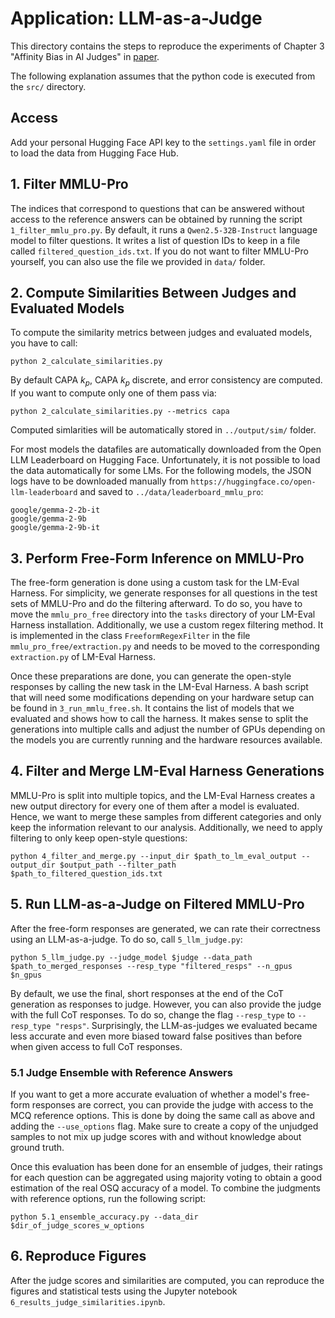 # Application: LLM-as-a-Judge 

This directory contains the steps to reproduce the experiments of Chapter 3 "Affinity Bias in AI Judges" in [paper](https://arxiv.org/abs/2502.04313). 


The following explanation assumes that the python code is executed from the `src/` directory. 

## Access
Add your personal Hugging Face API key to the `settings.yaml` file in order to load the data from Hugging Face Hub. 

## 1. Filter MMLU-Pro

The indices that correspond to questions that can be answered without access to the reference answers can be obtained by running the script `1_filter_mmlu_pro.py`. By default, it runs a `Qwen2.5-32B-Instruct` language model to filter questions. It writes a list of question IDs to keep in a file called `filtered_question_ids.txt`. If you do not want to filter MMLU-Pro yourself, you can also use the file we provided in `data/` folder.

## 2. Compute Similarities Between Judges and Evaluated Models

To compute the similarity metrics between judges and evaluated models, you have to call:

```
python 2_calculate_similarities.py 
```
By default CAPA $k_p$, CAPA $k_p$ discrete, and error consistency are computed. If you want to compute only one of them pass via:
```
python 2_calculate_similarities.py --metrics capa
```
Computed simlarities will be automatically stored in `../output/sim/` folder.

For most models the datafiles are automatically downloaded from the Open LLM Leaderboard on Hugging Face. Unfortunately, it is not possible to load the data automatically for some LMs. For the following models, the JSON logs have to be downloaded manually from `https://huggingface.co/open-llm-leaderboard` and saved to `../data/leaderboard_mmlu_pro`:

```
google/gemma-2-2b-it
google/gemma-2-9b
google/gemma-2-9b-it
```

## 3. Perform Free-Form Inference on MMLU-Pro

The free-form generation is done using a custom task for the LM-Eval Harness. For simplicity, we generate responses for all questions in the test sets of MMLU-Pro and do the filtering afterward. To do so, you have to move the `mmlu_pro_free` directory into the `tasks` directory of your LM-Eval Harness installation. Additionally, we use a custom regex filtering method. It is implemented in the class `FreeformRegexFilter` in the file `mmlu_pro_free/extraction.py` and needs to be moved to the corresponding `extraction.py` of LM-Eval Harness.

Once these preparations are done, you can generate the open-style responses by calling the new task in the LM-Eval Harness. A bash script that will need some modifications depending on your hardware setup can be found in `3_run_mmlu_free.sh`. It contains the list of models that we evaluated and shows how to call the harness. It makes sense to split the generations into multiple calls and adjust the number of GPUs depending on the models you are currently running and the hardware resources available.

## 4. Filter and Merge LM-Eval Harness Generations

MMLU-Pro is split into multiple topics, and the LM-Eval Harness creates a new output directory for every one of them after a model is evaluated. Hence, we want to merge these samples from different categories and only keep the information relevant to our analysis. Additionally, we need to apply filtering to only keep open-style questions:

```
python 4_filter_and_merge.py --input_dir $path_to_lm_eval_output --output_dir $output_path --filter_path $path_to_filtered_question_ids.txt
```

## 5. Run LLM-as-a-Judge on Filtered MMLU-Pro

After the free-form responses are generated, we can rate their correctness using an LLM-as-a-judge. To do so, call `5_llm_judge.py`:

```
python 5_llm_judge.py --judge_model $judge --data_path $path_to_merged_responses --resp_type "filtered_resps" --n_gpus $n_gpus
```

By default, we use the final, short responses at the end of the CoT generation as responses to judge. However, you can also provide the judge with the full CoT responses. To do so, change the flag `--resp_type` to `--resp_type "resps"`. Surprisingly, the LLM-as-judges we evaluated became less accurate and even more biased toward false positives than before when given access to full CoT responses.

### 5.1 Judge Ensemble with Reference Answers

If you want to get a more accurate evaluation of whether a model's free-form responses are correct, you can provide the judge with access to the MCQ reference options. This is done by doing the same call as above and adding the `--use_options` flag. Make sure to create a copy of the unjudged samples to not mix up judge scores with and without knowledge about ground truth.

Once this evaluation has been done for an ensemble of judges, their ratings for each question can be aggregated using majority voting to obtain a good estimation of the real OSQ accuracy of a model. To combine the judgments with reference options, run the following script:

```
python 5.1_ensemble_accuracy.py --data_dir $dir_of_judge_scores_w_options
```

## 6. Reproduce Figures

After the judge scores and similarities are computed, you can reproduce the figures and statistical tests using the Jupyter notebook `6_results_judge_similarities.ipynb`.